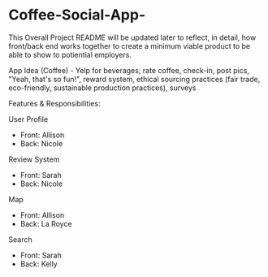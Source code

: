 # Coffee-Social-App-

This Overall Project README will be updated later to reflect, in detail, how front/back end works together to create a minimum viable product to be able to show to potiential employers. 

App Idea (Coffee) - Yelp for beverages; rate coffee, check-in, post pics, "Yeah, that's so fun!", reward system, ethical sourcing practices (fair trade, eco-friendly, sustainable production practices), surveys

Features & Responsibilities:

User Profile
- Front: Allison
- Back: Nicole

Review System
- Front: Sarah
- Back: Nicole

Map
- Front: Allison
- Back: La Royce

Search
- Front: Sarah
- Back: Kelly
